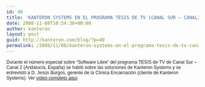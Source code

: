 ```yaml
---
id: 40
title: 'KANTERON SYSTEMS EN EL PROGRAMA TESIS DE TV (CANAL SUR – CANAL2)'
date: 2008-11-08T10:54:38+00:00
author: kanteron
layout: post
guid: http://kanteron.com/blog/?p=40
permalink: /2008/11/08/kanteron-systems-en-el-programa-tesis-de-tv-canal-sur-canal2/
---
```

<p style="font: normal normal normal 12px/normal Helvetica;margin: 0px">
  Durante el número especial sobre “Software Libre” del programa TESIS de TV de Canal Sur – Canal 2 (Andalucía, España) se habló sobre las soluciones de Kanteron Systems y se entrevistó a D. Jesús Burgos, gerente de la Clínica Encarnación (cliente de Kanteron Systems). Ver <a href="http://www.cedecom.es/documental/ver_video.asp?idProducto=709&idnoticia=737">vídeo completo aquí</a>.
</p>

<p style="font: normal normal normal 12px/normal Helvetica;margin: 0px">
  &nbsp;
</p>

<p style="font: normal normal normal 12px/normal Helvetica;margin: 0px">
  &nbsp;
</p>